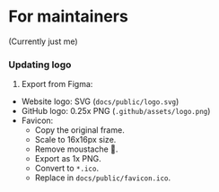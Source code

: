 # For maintainers

(Currently just me)

### Updating logo

1. Export from Figma:

- Website logo: SVG (`docs/public/logo.svg`)
- GitHub logo: 0.25x PNG (`.github/assets/logo.png`)
- Favicon:
  - Copy the original frame.
  - Scale to 16x16px size.
  - Remove moustache 🥸.
  - Export as 1x PNG.
  - Convert to `*.ico`.
  - Replace in `docs/public/favicon.ico`.
